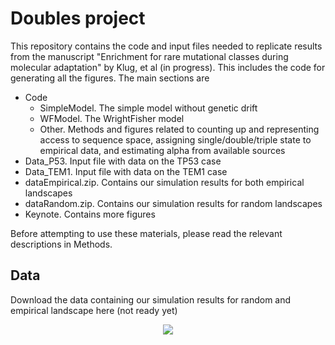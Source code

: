 # Doubles project

This repository contains the code and input files needed to replicate results from the manuscript "Enrichment for rare mutational
classes during molecular adaptation" by Klug, et al (in progress). This includes the code for generating all the figures. The main sections are 

* Code
  * SimpleModel. The simple model without genetic drift
  * WFModel. The WrightFisher model
  * Other. Methods and figures related to counting up and representing access to sequence space, assigning single/double/triple state to empirical data, and estimating alpha from available sources
* Data_P53. Input file with data on the TP53 case
* Data_TEM1. Input file with data on the TEM1 case
* dataEmpirical.zip. Contains our simulation results for both empirical landscapes
* dataRandom.zip. Contains our simulation results for random landscapes
* Keynote. Contains more figures

Before attempting to use these materials, please read the relevant descriptions in Methods. 

## Data
Download the data containing our simulation results for random and empirical landscape here (not ready yet) 
<p align = 'center'>
<a href='https://github.com/AlexKI123/DoublesProject'><img align="center" src="https://img.icons8.com/ios/50/zip.png"/></a>  

</p>
